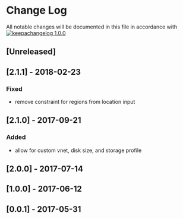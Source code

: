 # Change Log

All notable changes will be documented in this file in
accordance with [![keepachangelog 1.0.0](https://img.shields.io/badge/keepachangelog-1.0.0-brightgreen.svg)](http://keepachangelog.com/en/1.0.0/)

## \[Unreleased]

## \[2.1.1] - 2018-02-23

### Fixed
- remove constraint for regions from location input

## \[2.1.0] - 2017-09-21

### Added
- allow for custom vnet, disk size, and storage profile

## \[2.0.0] - 2017-07-14

## \[1.0.0] - 2017-06-12

## \[0.0.1] - 2017-05-31

